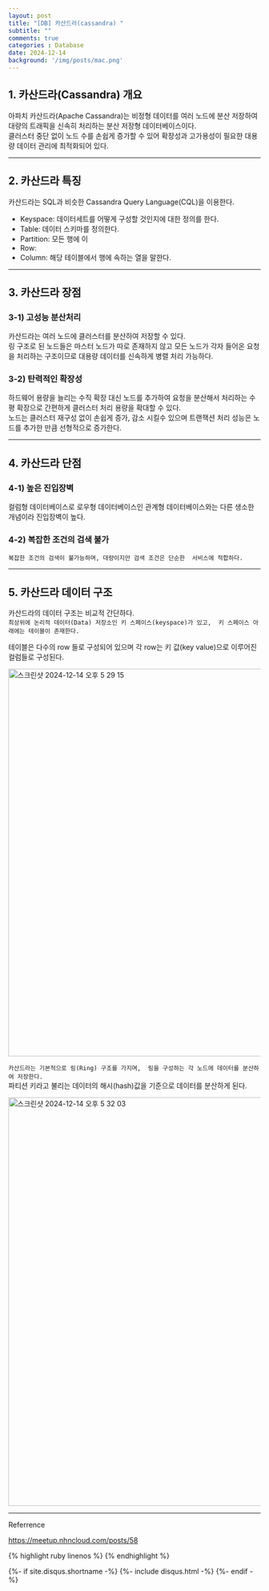 ```yaml
---
layout: post
title: "[DB] 카산드라(cassandra) "
subtitle: ""
comments: true
categories : Database
date: 2024-12-14
background: '/img/posts/mac.png'
---   
```


## 1. 카산드라(Cassandra) 개요   

아파치 카산드라(Apache Cassandra)는 비정형 데이터를 여러 노드에 분산 
저장하여 대량의 트래픽을 신속히 처리하는 분산 저장형 데이터베이스이다.   
클러스터 중단 없이 노드 수를 손쉽게 증가할 수 있어 확장성과 
고가용성이 필요한 대용량 데이터 관리에 최적화되어 있다.   



- - - 

## 2. 카산드라 특징   

카산드라는 SQL과 비슷한 Cassandra Query Language(CQL)을 이용한다.   

- Keyspace: 데이터세트를 어떻게 구성할 것인지에 대한 정의를 한다.   
- Table: 데이터 스키마를 정의한다.   
- Partition: 모든 행에 이
- Row: 
- Column: 해당 테이블에서 행에 속하는 열을 말한다.   

- - - 

## 3. 카산드라 장점   

### 3-1) 고성능 분산처리   

카산드라는 여러 노드에 클러스터를 분산하여 저장할 수 있다.      
링 구조로 된 노드들은 마스터 노드가 따로 존재하지 않고 모든 노드가 
각자 들어온 요청을 처리하는 구조이므로 대용량 데이터를 신속하게 병렬 
처리 가능하다.   


### 3-2) 탄력적인 확장성   

하드웨어 용량을 늘리는 수직 확장 대신 노드를 추가하여 요청을 분산해서 
처리하는 수평 확장으로 간편하게 클러스터 처리 용량을 확대할 수 있다.   
노드는 클러스터 재구성 없이 손쉽게 증가, 감소 시킬수 있으며 
트랜잭션 처리 성능은 노드를 추가한 만큼 선형적으로 증가한다.    




- - - 

## 4. 카산드라 단점   

### 4-1) 높은 진입장벽   

컬럼형 데이터베이스로 로우형 데이터베이스인 관계형 데이터베이스와는 
다른 생소한 개념이라 진입장벽이 높다.   

### 4-2) 복잡한 조건의 검색 불가   

`복잡한 조건의 검색이 불가능하며, 대량이지만 검색 조건은 단순한 
서비스에 적합하다.`   

- - - 

## 5. 카산드라 데이터 구조   

카산드라의 데이터 구조는 비교적 간단하다.    
`최상위에 논리적 데이터(Data) 저장소인 키 스페이스(keyspace)가 있고, 
    키 스페이스 아래에는 테이블이 존재한다.`      

테이블은 다수의 row 들로 구성되어 있으며 각 row는 키 값(key value)으로 
이루어진 컬럼들로 구성된다.

<img width="774" alt="스크린샷 2024-12-14 오후 5 29 15" src="https://github.com/user-attachments/assets/d2ec4cfc-11db-4988-8d51-3298017db33f" />   

`카산드라는 기본적으로 링(Ring) 구조를 가지며, 
    링을 구성하는 각 노드에 데이터를 분산하여 저장한다.`   
파티션 키라고 불리는 데이터의 해시(hash)값을 기준으로 
데이터를 분산하게 된다.   





<img width="816" alt="스크린샷 2024-12-14 오후 5 32 03" src="https://github.com/user-attachments/assets/2ec56765-c3a2-4ce3-baa5-c31d7bf120e2" />   




- - -
Referrence

<https://meetup.nhncloud.com/posts/58>   

{% highlight ruby linenos %}
{% endhighlight %}

{%- if site.disqus.shortname -%}
    {%- include disqus.html -%}
{%- endif -%}

